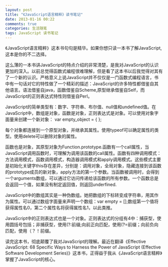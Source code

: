 ```yaml
---
layout: post
title: "《JavaScript语言精粹》读书笔记"
date: 2013-01-16 00:22
comments: true
categories: 生活随笔
tags: JavaScript 读书笔记
---
```


《JavaScript语言精粹》这本书句句是精华。如果你想只读一本书了解JavaScript,这本是你的不二选择。

这么薄的一本书讲JavaScript的特点介绍的非常清楚，是我对JavaScript的认识更加的深入。以前总觉得函数式编程很难理解，但是看了这本书以后我觉得对其有了一个新的认识。严格意义上说JavaScript并不仅仅是一门函数式编程语言，书中有一句话对它的特性做了一个精彩的描述：JavaScript的许多特性都借鉴自其他语言。语法借鉴自java，函数借鉴自Scheme,原型继承借鉴自Self，而JavaScript的正则表达式特性则借鉴自Perl。

JavaScript的简单类型有：数字、字符串、布尔值、null值和undefined值。在JavaScript中，数组是对象，函数是对象，正则表达式是对象。可以使用对象字面量来创建一个新对象： var empty_object = { };

每个对象都连接到一个原型对象，并继承其属性。使用typeof可以确定属性的类型。使用delete可以删除对象的属性。

函数也是对象，其原型对象为Function.prototype.函数有一个call属性，当JavaScript调用函数时，可理解为调用该函数的call属性。函数有四种调用模式：方法调用模式，函数调用模式，构造器调用模式和apply调用模式。这些模式主要是初始化关键字this存在差异，分别是：调用对象，全局对象，隐藏连接到该函数的prototype成员的新对象，apply方法的第一个参数。当函数被调用时，会得到一个arguments数组，可以通过它访问传递给该函数的所有参数。一个函数总是会返回一个值，如果没有制定返回值，则返回underfined.

JavaScript中的数组其实是一种伪数组。她把数组的下标转变成字符串，用其作为属性。可以通过数组字面量来声明一个数组：var empty = [];数组第一个值将获得属性名0，第二个属性名将获得属性名1，以此类推。

JavaScript中的正则表达式也是一个对象。正则表达式的分组有4中：捕获型，使用圆括号包括；非捕获型，使用(?:前缀;向前正向匹配，使用(?=前缀；向前负向匹配，使用（？！前缀。 &nbsp;

读完这本书，彻底颠覆了我对JavaScript的理解。最近在翻译《Effective JavaScript: 68 Specific Ways to Harness the Power of JavaScript (Effective Software Development Series)》这本书，正得益于我从《JavaScript语言精粹》掌握了JavaScript的核心。